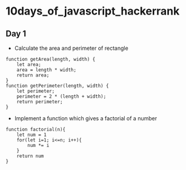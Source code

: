 # 10days_of_javascript_hackerrank

## Day 1

- Calculate the area and perimeter of rectangle

```
function getArea(length, width) {
    let area;
    area = length * width;
    return area;
}
function getPerimeter(length, width) {
    let perimeter;
    perimeter = 2 * (length + width);
    return perimeter;
}
```

- Implement a function which gives a factorial of a number

```
function factorial(n){
    let num = 1
    for(let i=1; i<=n; i++){
        num *= i
    }
    return num
}
```
